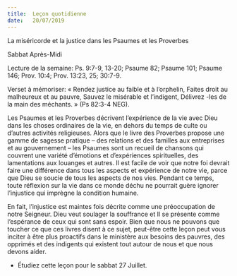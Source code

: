 ```yaml
---
title:  Leçon quotidienne
date:   20/07/2019
---
```


La miséricorde et la justice dans les Psaumes et les Proverbes

Sabbat Après-Midi

Lecture de la semaine: Ps. 9:7-9, 13-20; Psaume 82; Psaume 101; Psaume 146; Prov. 10:4; Prov. 13:23, 25; 30:7-9.

Verset à mémoriser: « Rendez justice au faible et à l’orphelin, Faites droit au malheureux et au pauvre, Sauvez le misérable et l’indigent, Délivrez -les de la main des méchants. » (Ps 82:3-4 NEG).

Les Psaumes et les Proverbes décrivent l’expérience de la vie avec Dieu dans les choses ordinaires de la vie, en dehors du temps de culte ou d’autres activités religieuses. Alors que le livre des Proverbes propose une gamme de sagesse pratique – des relations et des familles aux entreprises et au gouvernement – les Psaumes sont un recueil de chansons qui couvrent une variété d’émotions et d’expériences spirituelles, des lamentations aux louanges et autres. Il est facile de voir que notre foi devrait faire une différence dans tous les aspects et expérience de notre vie, parce que Dieu se soucie de tous les aspects de nos vies. Pendant ce temps, toute réflexion sur la vie dans ce monde déchu ne pourrait guère ignorer l’injustice qui imprègne la condition humaine.

En fait, l’injustice est maintes fois décrite comme une préoccupation de notre Seigneur. Dieu veut soulager la souffrance et Il se présente comme l’espérance de ceux qui sont sans espoir. Bien que nous ne pouvons que toucher ce que ces livres disent à ce sujet, peut-être cette leçon peut vous inciter à être plus proactifs dans le ministère aux besoins des pauvres, des opprimés et des indigents qui existent tout autour de nous et que nous devons aider.

* Étudiez cette leçon pour le sabbat 27 Juillet.